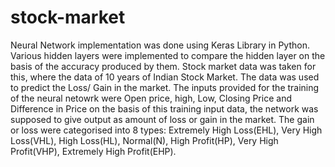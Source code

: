 # stock-market
Neural Network implementation was done using Keras Library in Python. Various hidden layers were implemented to compare the hidden layer on the basis of the accuracy produced by them. Stock market data was taken for this, where the data of 10 years of Indian Stock Market. The data was used to predict the Loss/ Gain in the market. 
The inputs provided for the training of the neural netowrk were Open price, high, Low, Closing Price and Difference in Price on the basis of this training input data, the network was supposed to give output as amount of loss or gain in the market. The gain or loss were categorised into 8 types:
		Extremely High Loss(EHL), Very High Loss(VHL), High Loss(HL), Normal(N), High Profit(HP), Very High Profit(VHP), Extremely High Profit(EHP).
